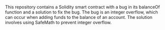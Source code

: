 This repository contains a Solidity smart contract with a bug in its balanceOf function and a solution to fix the bug. The bug is an integer overflow, which can occur when adding funds to the balance of an account. The solution involves using SafeMath to prevent integer overflow.